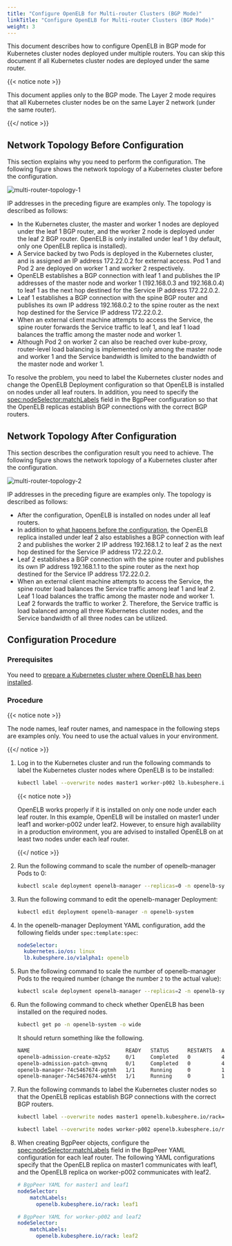 ```yaml
---
title: "Configure OpenELB for Multi-router Clusters (BGP Mode)"
linkTitle: "Configure OpenELB for Multi-router Clusters (BGP Mode)"
weight: 3
---
```


This document describes how to configure OpenELB in BGP mode for Kubernetes cluster nodes deployed under multiple routers. You can skip this document if all Kubernetes cluster nodes are deployed under the same router.

{{< notice note >}}

This document applies only to the BGP mode. The Layer 2 mode requires that all Kubernetes cluster nodes be on the same Layer 2 network (under the same router).

{{</ notice >}}

## Network Topology Before Configuration

This section explains why you need to perform the configuration. The following figure shows the network topology of a Kubernetes cluster before the configuration.

![multi-router-topology-1](/images/en/docs/getting-started/configuration/configure-openelb-for-multi-router-clusters/multi-router-topology-1.jpg)

IP addresses in the preceding figure are examples only. The topology is described as follows:

* In the Kubernetes cluster, the master and worker 1 nodes are deployed under the leaf 1 BGP router, and the worker 2 node is deployed under the leaf 2 BGP router. OpenELB is only installed under leaf 1 (by default, only one OpenELB replica is installed).
* A Service backed by two Pods is deployed in the Kubernetes cluster, and is assigned an IP address 172.22.0.2 for external access. Pod 1 and Pod 2 are deployed on worker 1 and worker 2 respectively.
* OpenELB establishes a BGP connection with leaf 1 and publishes the IP addresses of the master node and worker 1 (192.168.0.3 and 192.168.0.4) to leaf 1 as the next hop destined for the Service IP address 172.22.0.2.
*  Leaf 1 establishes a BGP connection with the spine BGP router and publishes its own IP address 192.168.0.2 to the spine router as the next hop destined for the Service IP address 172.22.0.2.
* When an external client machine attempts to access the Service, the spine router forwards the Service traffic to leaf 1, and leaf 1 load balances the traffic among the master node and worker 1.
* Although Pod 2 on worker 2 can also be reached over kube-proxy, router-level load balancing is implemented only among the master node and worker 1 and the Service bandwidth is limited to the bandwidth of the master node and worker 1.

To resolve the problem, you need to label the Kubernetes cluster nodes and change the OpenELB Deployment configuration so that OpenELB is installed on nodes under all leaf routers. In addition, you need to specify the [spec:nodeSelector:matchLabels](/docs/getting-started/configuration/configure-openelb-in-bgp-mode/#configure-peer-bgp-properties-using-bgppeer) field in the BgpPeer configuration so that the OpenELB replicas establish BGP connections with the correct BGP routers.

## Network Topology After Configuration

This section describes the configuration result you need to achieve. The following figure shows the network topology of a Kubernetes cluster after the configuration.

![multi-router-topology-2](/images/en/docs/getting-started/configuration/configure-openelb-for-multi-router-clusters/multi-router-topology-2.jpg)

IP addresses in the preceding figure are examples only. The topology is described as follows:

* After the configuration, OpenELB is installed on nodes under all leaf routers.
* In addition to [what happens before the configuration](#network-topology-before-configuration), the OpenELB replica installed under leaf 2 also establishes a BGP connection with leaf 2 and publishes the worker 2 IP address 192.168.1.2 to leaf 2 as the next hop destined for the Service IP address 172.22.0.2.
* Leaf 2 establishes a BGP connection with the spine router and publishes its own IP address 192.168.1.1 to the spine router as the next hop destined for the Service IP address 172.22.0.2.
* When an external client machine attempts to access the Service, the spine router load balances the Service traffic among leaf 1 and leaf 2. Leaf 1 load balances the traffic among the master node and worker 1. Leaf 2 forwards the traffic to worker 2. Therefore, the Service traffic is load balanced among all three Kubernetes cluster nodes, and the Service bandwidth of all three nodes can be utilized.

## Configuration Procedure

### Prerequisites

You need to [prepare a Kubernetes cluster where OpenELB has been installed](/docs/getting-started/installation/).

### Procedure

{{< notice note >}}

The node names, leaf router names, and namespace in the following steps are examples only. You need to use the actual values in your environment.

{{</ notice >}}

1. Log in to the Kubernetes cluster and run the following commands to label the Kubernetes cluster nodes where OpenELB is to be installed:

   ```bash
   kubectl label --overwrite nodes master1 worker-p002 lb.kubesphere.io/v1alpha1=openelb
   ```

   {{< notice note >}}

   OpenELB works properly if it is installed on only one node under each leaf router. In this example, OpenELB will be installed on master1 under leaf1 and worker-p002 under leaf2. However, to ensure high availability in a production environment, you are advised to installed OpenELB on at least two nodes under each leaf router.

   {{</ notice >}}

2. Run the following command to scale the number of openelb-manager Pods to 0:

   ```bash
   kubectl scale deployment openelb-manager --replicas=0 -n openelb-system
   ```

3. Run the following command to edit the openelb-manager Deployment:

   ```bash
   kubectl edit deployment openelb-manager -n openelb-system
   ```

4. In the openelb-manager Deployment YAML configuration, add the following fields under `spec:template:spec`:

   ```yaml
   nodeSelector:
     kubernetes.io/os: linux
     lb.kubesphere.io/v1alpha1: openelb
   ```
   
5. Run the following command to scale the number of openelb-manager Pods to the required number (change the number `2` to the actual value):

   ```bash
   kubectl scale deployment openelb-manager --replicas=2 -n openelb-system
   ```

6. Run the following command to check whether OpenELB has been installed on the required nodes.

   ```bash
   kubectl get po -n openelb-system -o wide
   ```

      It should return something like the following.

      ```bash
      NAME                               READY   STATUS      RESTARTS   AGE   IP              NODE    		NOMINATED NODE   READINESS GATES
      openelb-admission-create-m2p52     0/1     Completed   0          49m   10.233.92.34    worker-p001		<none>           <none>
      openelb-admission-patch-qmvnq      0/1     Completed   0          49m   10.233.96.15    worker-p002		<none>           <none>
      openelb-manager-74c5467674-pgtmh   1/1     Running     0          19m   192.168.0.2   	master1   		<none>           <none>
      openelb-manager-74c5467674-wmh5t   1/1     Running     0          19m   192.168.0.4   	worker-p002 	<none>           <none>
      ```

7. Run the following commands to label the Kubernetes cluster nodes so that the OpenELB replicas establish BGP connections with the correct BGP routers.

   ```bash
   kubectl label --overwrite nodes master1 openelb.kubesphere.io/rack=leaf1
   ```

   ```bash
   kubectl label --overwrite nodes worker-p002 openelb.kubesphere.io/rack=leaf2
   ```

8. When creating BgpPeer objects, configure the [spec:nodeSelector:matchLabels](/docs/getting-started/configuration/configure-openelb-in-bgp-mode/#configure-peer-bgp-properties-using-bgppeer) field in the BgpPeer YAML configuration for each leaf router. The following YAML configurations specify that the OpenELB replica on master1 communicates with leaf1, and the OpenELB replica on worker-p002 communicates with leaf2. 

   ```yaml
   # BgpPeer YAML for master1 and leaf1
   nodeSelector:
       matchLabels:
         openelb.kubesphere.io/rack: leaf1
   ```
   
   ```yaml
   # BgpPeer YAML for worker-p002 and leaf2
   nodeSelector:
       matchLabels:
         openelb.kubesphere.io/rack: leaf2
   ```
   
   





